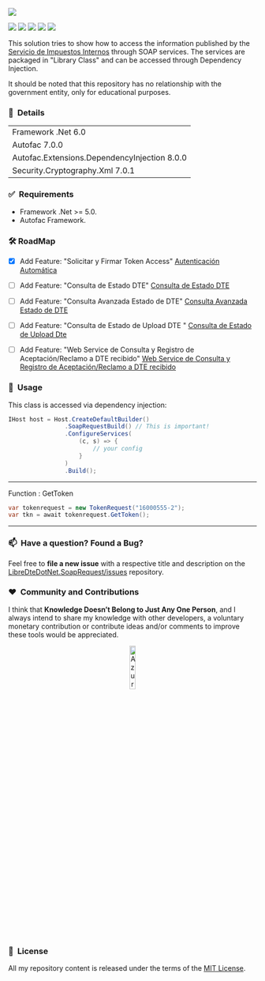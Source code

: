 ﻿![](https://user-images.githubusercontent.com/6364350/227820028-916b3bf1-29b1-406d-8b80-99d27df2b262.png)

[![](https://img.shields.io/badge/License-MIT-yellow.svg)](LICENSE.txt)
[![](https://img.shields.io/github/tag/sergiokml/LibreDteDotNet.SoapRequest.svg)](https://github.com/sergiokml/LibreDteDotNet.SoapRequest/releases)
[![](https://img.shields.io/github/commit-activity/y/sergiokml/LibreDteDotNet.SoapRequest.svg)](https://github.com/sergiokml/)
[![](https://img.shields.io/github/contributors-anon/sergiokml/LibreDteDotNet.SoapRequest.svg)](https://github.com/sergiokml/LibreDteDotNet.SoapRequest/contributors)
[![](https://img.shields.io/github/downloads/sergiokml/LibreDteDotNet.SoapRequest/total.svg)](releases)

This solution tries to show how to access the information published by the [Servicio de Impuestos Internos](https://www.sii.cl/) through SOAP services. The services are packaged in "Library Class" and can be accessed through Dependency Injection.

It should be noted that this repository has no relationship with the government entity, only for educational purposes.


### 📝&nbsp; Details
||
|:--|
| Framework .Net 6.0 |
| Autofac 7.0.0 |
| Autofac.Extensions.DependencyInjection 8.0.0 |
| Security.Cryptography.Xml 7.0.1 |

### ✅&nbsp; Requirements

+ Framework .Net >= 5.0.
+ Autofac Framework.

### 🛠 RoadMap

- [x] Add Feature: "Solicitar y Firmar Token Access" [Autenticación Automática](https://www.sii.cl/factura_electronica/factura_mercado/autenticacion.pdf)
- [ ] Add Feature: "Consulta de Estado DTE" [Consulta de Estado DTE](https://www.sii.cl/factura_electronica/factura_mercado/autenticacion.pdf)
- [ ] Add Feature: "Consulta Avanzada Estado de DTE" [Consulta Avanzada Estado de DTE](https://www.sii.cl/factura_electronica/factura_mercado/OIFE2006_QueryEstDteAv_MDE.pdf)
- [ ] Add Feature: "Consulta de Estado de Upload DTE
" [Consulta de Estado de Upload Dte
](https://www.sii.cl/factura_electronica/factura_mercado/estado_envio.pdf)
- [ ] Add Feature: "Web Service de Consulta y Registro de
Aceptación/Reclamo a DTE recibido" [Web Service de Consulta y Registro de
Aceptación/Reclamo a DTE recibido](https://www.sii.cl/factura_electronica/Webservice_Registro_Reclamo_DTE_V1.1.pdf)


### 🚀&nbsp; Usage

This class is accessed via dependency injection:

```C#
IHost host = Host.CreateDefaultBuilder()
                .SoapRequestBuild() // This is important!
                .ConfigureServices(
                    (c, s) => {
                        // your config
                    }
                )
                .Build();
```


---
Function : GetToken
```C#
var tokenrequest = new TokenRequest("16000555-2");
var tkn = await tokenrequest.GetToken();
```


---
### 📫&nbsp; Have a question? Found a Bug? 

Feel free to **file a new issue** with a respective title and description on the [LibreDteDotNet.SoapRequest/issues](https://github.com/sergiokml/LibreDteDotNet.SoapRequest/issues) repository.

### ❤️&nbsp; Community and Contributions

I think that **Knowledge Doesn’t Belong to Just Any One Person**, and I always intend to share my knowledge with other developers, a voluntary monetary contribution or contribute ideas and/or comments to improve these tools would be appreciated.

<p align="center">
    <a href="https://www.paypal.com/donate/?hosted_button_id=PTKX9BNY96SNJ" target="_blank">
        <img width="15%" src="https://img.shields.io/badge/PayPal-00457C?style=for-the-badge&logo=paypal&logoColor=white" alt="Azure Function">
    </a>
</p>


### 📘&nbsp; License

All my repository content is released under the terms of the [MIT License](LICENSE.txt).
